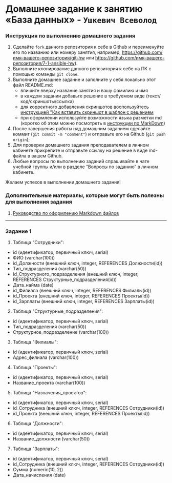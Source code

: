 # Домашнее задание к занятию «База данных» - `Ушкевич Всеволод`


### Инструкция по выполнению домашнего задания

   1. Сделайте `fork` данного репозитория к себе в Github и переименуйте его по названию или номеру занятия, например, https://github.com/имя-вашего-репозитория/git-hw или  https://github.com/имя-вашего-репозитория/7-1-ansible-hw).
   2. Выполните клонирование данного репозитория к себе на ПК с помощью команды `git clone`.
   3. Выполните домашнее задание и заполните у себя локально этот файл README.md:
      - впишите вверху название занятия и вашу фамилию и имя
      - в каждом задании добавьте решение в требуемом виде (текст/код/скриншоты/ссылка)
      - для корректного добавления скриншотов воспользуйтесь [инструкцией "Как вставить скриншот в шаблон с решением](https://github.com/netology-code/sys-pattern-homework/blob/main/screen-instruction.md)
      - при оформлении используйте возможности языка разметки md (коротко об этом можно посмотреть в [инструкции  по MarkDown](https://github.com/netology-code/sys-pattern-homework/blob/main/md-instruction.md))
   4. После завершения работы над домашним заданием сделайте коммит (`git commit -m "comment"`) и отправьте его на Github (`git push origin`);
   5. Для проверки домашнего задания преподавателем в личном кабинете прикрепите и отправьте ссылку на решение в виде md-файла в вашем Github.
   6. Любые вопросы по выполнению заданий спрашивайте в чате учебной группы и/или в разделе “Вопросы по заданию” в личном кабинете.

Желаем успехов в выполнении домашнего задания!

### Дополнительные материалы, которые могут быть полезны для выполнения задания

1. [Руководство по оформлению Markdown файлов](https://gist.github.com/Jekins/2bf2d0638163f1294637#Code)

---

### Задание 1

1. Таблица "Сотрудники":

- id (идентификатор, первичный ключ, serial)
- ФИО (varchar(100))
- id_Должности (внешний ключ, integer, REFERENCES Должности(id))
- Тип_подразделения (varchar(50))
- id_Структурного_подразделения (внешний ключ, integer, REFERENCES Структурные_подразделения(id))
- Дата_найма (date)
- id_Филиала (внешний ключ, integer, REFERENCES Филиалы(id))
- id_Проекта (внешний ключ, integer, REFERENCES Проекты(id))
- id_Зарплаты (внешний ключ, integer, REFERENCES Зарплаты(id))

2. Таблица "Структурные_подразделения":

- id (идентификатор, первичный ключ, serial)
- Тип_подразделения (varchar(50))
- Структурное_подразделение (varchar(100))

3. Таблица "Филиалы":

- id (идентификатор, первичный ключ, serial)
- Адрес_филиала (varchar(100))

4. Таблица "Проекты":

- id (идентификатор, первичный ключ, serial)
- Название_проекта (varchar(100))

5. Таблица "Назначения_проектов":

- id (идентификатор, первичный ключ, serial)
- id_Сотрудника (внешний ключ, integer, REFERENCES Сотрудники(id))
- id_Проекта (внешний ключ, integer, REFERENCES Проекты(id))

6. Таблица "Должности":

- id (идентификатор, первичный ключ, serial)
- Название_должности (varchar(50))

7. Таблица "Зарплаты":

- id (идентификатор, первичный ключ, serial)
- id_Сотрудника (внешний ключ, integer, REFERENCES Сотрудники(id))
- Сумма (numeric(10, 2))
- Дата_начисления (date)
